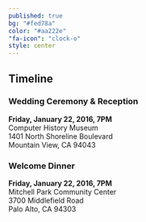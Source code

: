 ```yaml
---
published: true
bg: "#fed78a"
color: "#aa222e"
"fa-icon": "clock-o"
style: center
---
```

















## Timeline

### Wedding Ceremony & Reception   
**Friday, January 22, 2016, 7PM**   
Computer History Museum   
1401 North Shoreline Boulevard   
Mountain View, CA 94043

### Welcome Dinner   
**Friday, January 22, 2016, 7PM**   
Mitchell Park Community Center   
3700 Middlefield Road   
Palo Alto, CA 94303
